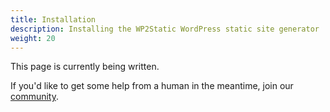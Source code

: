 ```yaml
---
title: Installation
description: Installing the WP2Static WordPress static site generator
weight: 20
---
```


This page is currently being written. 

If you'd like to get some help from a human in the meantime, join our [community](https://wp2static.com).
